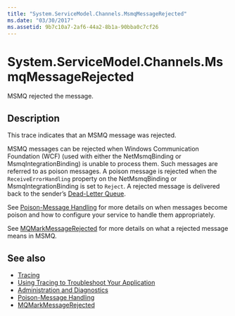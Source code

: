 ```yaml
---
title: "System.ServiceModel.Channels.MsmqMessageRejected"
ms.date: "03/30/2017"
ms.assetid: 9b7c10a7-2af6-44a2-8b1a-90bba0c7cf26
---
```

# System.ServiceModel.Channels.MsmqMessageRejected
MSMQ rejected the message.  
  
## Description  
 This trace indicates that an MSMQ message was rejected.  
  
 MSMQ messages can be rejected when Windows Communication Foundation (WCF) (used with either the NetMsmqBinding or MsmqIntegrationBinding) is unable to process them. Such messages are referred to as poison messages. A poison message is rejected when the `ReceiveErrorHandling` property on the NetMsmqBinding or MsmqIntegrationBinding is set to `Reject`. A rejected message is delivered back to the sender’s [Dead-Letter Queue](https://docs.microsoft.com/dotnet/framework/wcf/feature-details/using-dead-letter-queues-to-handle-message-transfer-failures).  
  
 See [Poison-Message Handling](https://docs.microsoft.com/dotnet/framework/wcf/feature-details/poison-message-handling) for more details on when messages become poison and how to configure your service to handle them appropriately.  
  
 See [MQMarkMessageRejected](https://docs.microsoft.com/previous-versions/windows/desktop/msmq/ms707071(v%3dvs.85)) for more details on what a rejected message means in MSMQ.  
  
## See also

- [Tracing](../../../../../docs/framework/wcf/diagnostics/tracing/index.md)
- [Using Tracing to Troubleshoot Your Application](../../../../../docs/framework/wcf/diagnostics/tracing/using-tracing-to-troubleshoot-your-application.md)
- [Administration and Diagnostics](../../../../../docs/framework/wcf/diagnostics/index.md)
- [Poison-Message Handling](https://docs.microsoft.com/dotnet/framework/wcf/feature-details/poison-message-handling)
- [MQMarkMessageRejected](https://docs.microsoft.com/previous-versions/windows/desktop/msmq/ms707071(v%3dvs.85))
